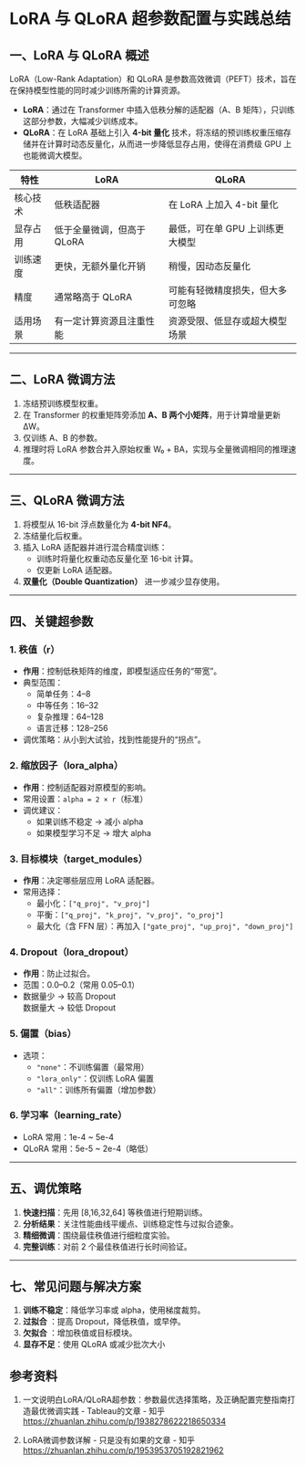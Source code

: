 # LoRA 与 QLoRA 超参数配置与实践总结

## 一、LoRA 与 QLoRA 概述
LoRA（Low-Rank Adaptation）和 QLoRA 是参数高效微调（PEFT）技术，旨在在保持模型性能的同时减少训练所需的计算资源。

- **LoRA**：通过在 Transformer 中插入低秩分解的适配器（A、B 矩阵），只训练这部分参数，大幅减少训练成本。
- **QLoRA**：在 LoRA 基础上引入 **4-bit 量化** 技术，将冻结的预训练权重压缩存储并在计算时动态反量化，从而进一步降低显存占用，使得在消费级 GPU 上也能微调大模型。

| 特性        | LoRA                          | QLoRA                               |
|-------------|--------------------------------|--------------------------------------|
| 核心技术    | 低秩适配器                      | 在 LoRA 上加入 4-bit 量化           |
| 显存占用    | 低于全量微调，但高于 QLoRA       | 最低，可在单 GPU 上训练更大模型      |
| 训练速度    | 更快，无额外量化开销             | 稍慢，因动态反量化                   |
| 精度        | 通常略高于 QLoRA                 | 可能有轻微精度损失，但大多可忽略     |
| 适用场景    | 有一定计算资源且注重性能         | 资源受限、低显存或超大模型场景       |

---

## 二、LoRA 微调方法
1. 冻结预训练模型权重。
2. 在 Transformer 的权重矩阵旁添加 **A、B 两个小矩阵**，用于计算增量更新 ΔW。
3. 仅训练 A、B 的参数。
4. 推理时将 LoRA 参数合并入原始权重 W₀ + BA，实现与全量微调相同的推理速度。

---

## 三、QLoRA 微调方法
1. 将模型从 16-bit 浮点数量化为 **4-bit NF4**。
2. 冻结量化后权重。
3. 插入 LoRA 适配器并进行混合精度训练：
   - 训练时将量化权重动态反量化至 16-bit 计算。
   - 仅更新 LoRA 适配器。
4. **双量化（Double Quantization）** 进一步减少显存使用。

---

## 四、关键超参数

### 1. 秩值（r）
- **作用**：控制低秩矩阵的维度，即模型适应任务的“带宽”。
- 典型范围：
  - 简单任务：4–8
  - 中等任务：16–32
  - 复杂推理：64–128
  - 语言迁移：128–256
- 调优策略：从小到大试验，找到性能提升的“拐点”。

### 2. 缩放因子（lora_alpha）
- **作用**：控制适配器对原模型的影响。
- 常用设置：`alpha = 2 × r`（标准）
- 调优建议：
  - 如果训练不稳定 → 减小 alpha
  - 如果模型学习不足 → 增大 alpha

### 3. 目标模块（target_modules）
- **作用**：决定哪些层应用 LoRA 适配器。
- 常用选择：
  - 最小化：`["q_proj", "v_proj"]`
  - 平衡：`["q_proj", "k_proj", "v_proj", "o_proj"]`
  - 最大化（含 FFN 层）：再加入 `["gate_proj", "up_proj", "down_proj"]`

### 4. Dropout（lora_dropout）
- **作用**：防止过拟合。
- 范围：0.0–0.2（常用 0.05–0.1）
- 数据量少 → 较高 Dropout  
  数据量大 → 较低 Dropout

### 5. 偏置（bias）
- 选项：
  - `"none"`：不训练偏置（最常用）
  - `"lora_only"`：仅训练 LoRA 偏置
  - `"all"`：训练所有偏置（增加参数）

### 6. 学习率（learning_rate）
- LoRA 常用：1e-4 ~ 5e-4  
- QLoRA 常用：5e-5 ~ 2e-4（略低）

---

## 五、调优策略
1. **快速扫描**：先用 [8,16,32,64] 等秩值进行短期训练。
2. **分析结果**：关注性能曲线平缓点、训练稳定性与过拟合迹象。
3. **精细微调**：围绕最佳秩值进行细粒度实验。
4. **完整训练**：对前 2 个最佳秩值进行长时间验证。


---

## 七、常见问题与解决方案
1. **训练不稳定**：降低学习率或 alpha，使用梯度裁剪。
2. **过拟合** ：提高 Dropout，降低秩值，或早停。
3. **欠拟合** ：增加秩值或目标模块。
4. **显存不足**：使用 QLoRA 或减少批次大小



## 参考资料
1. 一文说明白LoRA/QLoRA超参数：参数最优选择策略，及正确配置完整指南打造最优微调实践 - Tableau的文章 - 知乎
https://zhuanlan.zhihu.com/p/1938278622218650334

2. LoRA微调参数详解 - 只是没有如果的文章 - 知乎
https://zhuanlan.zhihu.com/p/1953953705192821962